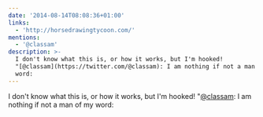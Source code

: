 ```yaml
---
date: '2014-08-14T08:08:36+01:00'
links:
  - 'http://horsedrawingtycoon.com/'
mentions:
  - '@classam'
description: >-
  I don't know what this is, or how it works, but I'm hooked!
  "[@classam](https://twitter.com/@classam): I am nothing if not a man of my
  word:
---
```

I don't know what this is, or how it works, but I'm hooked! "[@classam](https://twitter.com/@classam): I am nothing if not a man of my word: 
